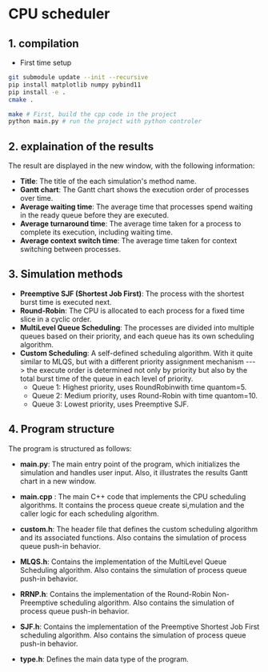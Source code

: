 # CPU scheduler

## 1. compilation

- First time setup

```bash
git submodule update --init --recursive
pip install matplotlib numpy pybind11
pip install -e .
cmake .
```

```bash
make # First, build the cpp code in the project
python main.py # run the project with python controler
```

## 2. explaination of the results

The result are displayed in the new window, with the following information:

- **Title**: The title of the each simulation's method name.
- **Gantt chart**: The Gantt chart shows the execution order of processes over time.
- **Average waiting time**: The average time that processes spend waiting in the ready queue before they are executed.
- **Average turnaround time**: The average time taken for a process to complete its execution, including waiting time.
- **Average context switch time**: The average time taken for context switching between processes.

## 3. Simulation methods

- **Preemptive SJF (Shortest Job First)**: The process with the shortest burst time is executed next.
- **Round-Robin**: The CPU is allocated to each process for a fixed time slice in a cyclic order.
- **MultiLevel Queue Scheduling**: The processes are divided into multiple queues based on their priority, and each queue has its own scheduling algorithm.
- **Custom Scheduling**: A self-defined scheduling algorithm. With it quite similar to MLQS, but with a different priority assignment mechanism ---> the execute order is determined not only by priority but also by the total burst time of the queue in each level of priority.
  - Queue 1: Highest priority, uses RoundRobinwith time quantom=5.
  - Queue 2: Medium priority, uses Round-Robin with time quantom=10.
  - Queue 3: Lowest priority, uses Preemptive SJF.

## 4. Program structure

The program is structured as follows:

- **main.py**: The main entry point of the program, which initializes the simulation and handles user input. Also, it illustrates the results Gantt chart in a new window.

- **main.cpp** : The main C++ code that implements the CPU scheduling algorithms. It contains the process queue create si,mulation and the caller logic for each scheduling algorithm.

- **custom.h**: The header file that defines the custom scheduling algorithm and its associated functions. Also contains the simulation of process queue push-in behavior.

- **MLQS.h**: Contains the implementation of the MultiLevel Queue Scheduling algorithm. Also contains the simulation of process queue push-in behavior.

- **RRNP.h**: Contains the implementation of the Round-Robin Non-Preemptive scheduling algorithm. Also contains the simulation of process queue push-in behavior.

- **SJF.h**: Contains the implementation of the Preemptive Shortest Job First scheduling algorithm. Also contains the simulation of process queue push-in behavior.

- **type.h**: Defines the main data type of the program.

